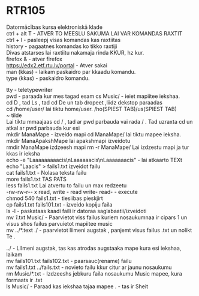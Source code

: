 # RTR105
Datormācības kursa elektroniskā klade   
ctrl + alt T -  ATVER TO MEESLU SAKUMA LAI VAR KOMANDAS RAXTIT  
ctrl + l -  pasleepj visas komandas kas raxtiitas  
history - pagaatnes komandas ko tikko raxtiji  
Divas atstarses lai raxtiitu nakamaja rinda KKUR, hz kur.  
firefox &   - atver firefox  
https://edx2.etf.rtu.lv/portal  -  Atver sakai   
man (kkas) -  laikam paskaidro par kkaadu komandu.  
type (kkas) - paskaidro komandu. 
  
tty   - teletypewriter  
pwd - paraada kur mes tagad esam
cs Music/  - ieiet mapiitee iekshaa.    
cd D  , tad Ls  , tad cd De  un tab dropeet ,liidz dekstop paraadas   
cd /home/user/  lai tiktu home/user.    /ho(SPIEST TAB)/us(SPIEST TAB)    
~ tilde  
Lai tiktu mmaajaas   cd /     , tad ar pwd parbauda vai rada  /   .  Tad  uzraxta cd un atkal ar pwd parbauda kur esi  
mkdir ManaMape - izveido mapi cd ManaMape/  lai tiktu mapee ieksha.  mkdir ManaApakshMape lai apakshmapi izveidotu  
rmdir ManaMape   izdzeesh mapi rm -r ManaMape/       Lai izdzestu mapi ja tur kkas ir ieksha  
echo -e "Laaaaaaaaacis\nLaaaaaacis\nLaaaaaaacis" -  lai atkaarto TEXt  
echo "Laacis" > fails1.txt   izveidot failu    
cat fails1.txt    - Nolasa teksta failu    
more fails1.txt  TAS PATS    
less fails1.txt Lai atvertu to failu un max redzeetu  
-rw-rw-r-- x read, write - read write- read- - execute    
chmod 540 fails1.txt  - tiesiibas pieskjirt  
cp fails1.txt fails101.txt  - izveido kopiju faila   
ls -l - paskataas kaadi faili ir datoraa saglabaatii/izveidoti    
mv *1*.txt Music/    - Paarvietot viss failus kuriem nosaukumnaa ir cipars 1 un visus shos failus parvuietot mapiitee music  
mv ../*.text ./     - paarvietot liimeni augstak , panjemt visus failus .txt un nolikt Te .   

../  -   LIImeni augstak, tas kas atrodas augstaaka mape kura esi iekshaa, laikam  
mv fails101.txt fails102.txt - paarsauc(rename) failu  
mv fails1.txt ../fails.txt  - novieto failu kkur citur ar jaunu nosaukumu  
rm Music/*.txt  - Izdzeeshs jebkuru faila nosaukumu Music mapee, kura formaats ir .txt   
ls Music/   -  Paraad kas iekshaa tajaa mapee 
.      -  tas ir Sheit  






 
